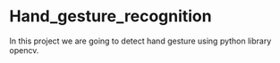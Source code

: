 # Hand_gesture_recognition
In this project we are going to detect hand gesture using python library opencv.
